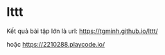 # lttt

Kết quả bài tập lớn là url:
    https://tgminh.github.io/lttt/

hoặc
    https://2210288.playcode.io/
